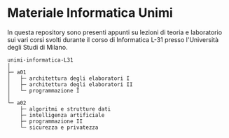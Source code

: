# Materiale Informatica Unimi

In questa repository sono presenti appunti su lezioni di teoria e laboratorio sui vari corsi svolti durante il corso di Informatica L-31 presso l'Università degli Studi di Milano.

```
unimi-informatica-L31
│
├─ a01
│   ├─ architettura degli elaboratori I
│   ├─ architettura degli elaboratori II
│   └─ programmazione I
│
└─ a02
    ├─ algoritmi e strutture dati
    ├─ intelligenza artificiale
    ├─ programmazione II
    └─ sicurezza e privatezza
		
```


